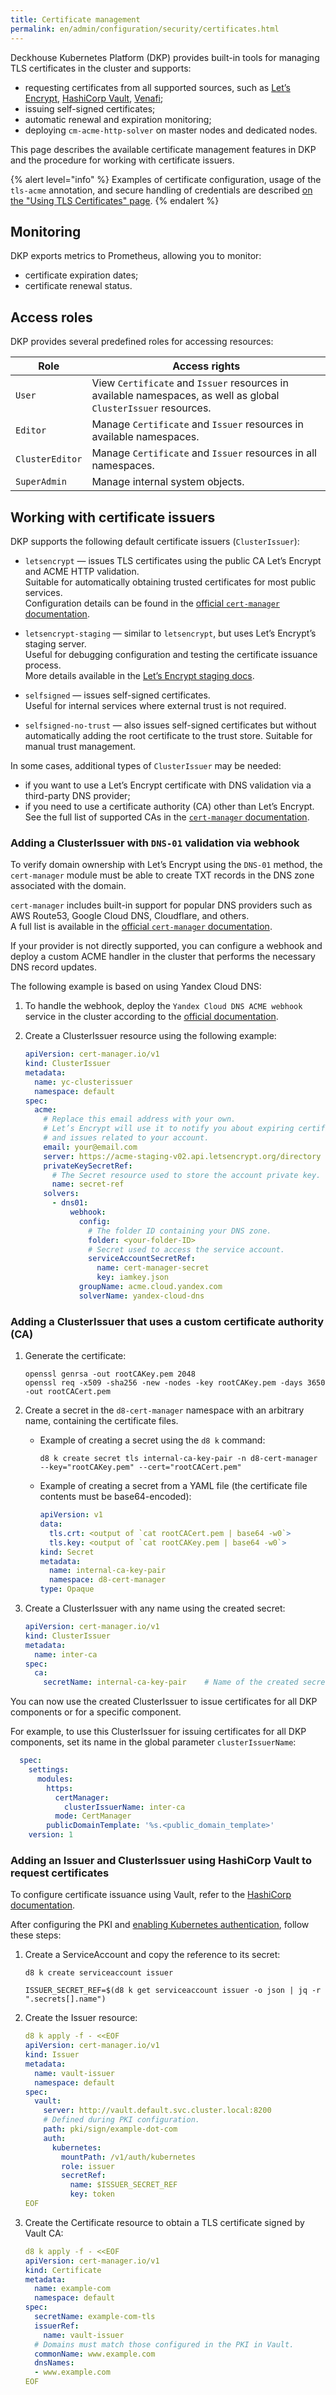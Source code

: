 ```yaml
---
title: Certificate management
permalink: en/admin/configuration/security/certificates.html
---
```


Deckhouse Kubernetes Platform (DKP) provides built-in tools for managing TLS certificates in the cluster and supports:

- requesting certificates from all supported sources, such as [Let’s Encrypt](https://letsencrypt.org/), [HashiCorp Vault](https://developer.hashicorp.com/vault), [Venafi](https://docs.venafi.com/);
- issuing self-signed certificates;
- automatic renewal and expiration monitoring;
- deploying `cm-acme-http-solver` on master nodes and dedicated nodes.

This page describes the available certificate management features in DKP and the procedure for working with certificate issuers.

{% alert level="info" %}
Examples of certificate configuration, usage of the `tls-acme` annotation, and secure handling of credentials are described [on the "Using TLS Certificates" page](../../../user/tls.html).
{% endalert %}

## Monitoring

DKP exports metrics to Prometheus, allowing you to monitor:

- certificate expiration dates;
- certificate renewal status.

## Access roles

DKP provides several predefined roles for accessing resources:

| Role           | Access rights |
|----------------|---------------|
| `User`         | View `Certificate` and `Issuer` resources in available namespaces, as well as global `ClusterIssuer` resources. |
| `Editor`       | Manage `Certificate` and `Issuer` resources in available namespaces. |
| `ClusterEditor`| Manage `Certificate` and `Issuer` resources in all namespaces. |
| `SuperAdmin`   | Manage internal system objects. |

## Working with certificate issuers

DKP supports the following default certificate issuers (`ClusterIssuer`):

- `letsencrypt` — issues TLS certificates using the public CA Let’s Encrypt and ACME HTTP validation.  
  Suitable for automatically obtaining trusted certificates for most public services.  
  Configuration details can be found in the [official `cert-manager` documentation](https://cert-manager.io/docs/configuration/acme/).

- `letsencrypt-staging` — similar to `letsencrypt`, but uses Let’s Encrypt’s staging server.  
  Useful for debugging configuration and testing the certificate issuance process.  
  More details available in the [Let’s Encrypt staging docs](https://letsencrypt.org/docs/staging-environment/).

- `selfsigned` — issues self-signed certificates.  
  Useful for internal services where external trust is not required.

- `selfsigned-no-trust` — also issues self-signed certificates but without automatically adding the root certificate to the trust store. Suitable for manual trust management.

In some cases, additional types of `ClusterIssuer` may be needed:

- if you want to use a Let’s Encrypt certificate with DNS validation via a third-party DNS provider;
- if you need to use a certificate authority (CA) other than Let’s Encrypt.  
  See the full list of supported CAs in the [`cert-manager` documentation](https://cert-manager.io/docs/configuration/issuers/).

### Adding a ClusterIssuer with `DNS-01` validation via webhook

To verify domain ownership with Let’s Encrypt using the `DNS-01` method, the `cert-manager` module must be able to create TXT records in the DNS zone associated with the domain.

`cert-manager` includes built-in support for popular DNS providers such as AWS Route53, Google Cloud DNS, Cloudflare, and others.  
A full list is available in the [official `cert-manager` documentation](https://cert-manager.io/docs/configuration/acme/dns01/).

If your provider is not directly supported, you can configure a webhook and deploy a custom ACME handler in the cluster that performs the necessary DNS record updates.

The following example is based on using Yandex Cloud DNS:

1. To handle the webhook, deploy the `Yandex Cloud DNS ACME webhook` service in the cluster according to the [official documentation](https://github.com/yandex-cloud/cert-manager-webhook-yandex).

1. Create a ClusterIssuer resource using the following example:

   ```yaml
   apiVersion: cert-manager.io/v1
   kind: ClusterIssuer
   metadata:
     name: yc-clusterissuer
     namespace: default
   spec:
     acme:
       # Replace this email address with your own.
       # Let’s Encrypt will use it to notify you about expiring certificates
       # and issues related to your account.
       email: your@email.com
       server: https://acme-staging-v02.api.letsencrypt.org/directory
       privateKeySecretRef:
         # The Secret resource used to store the account private key.
         name: secret-ref
       solvers:
         - dns01:
             webhook:
               config:
                 # The folder ID containing your DNS zone.
                 folder: <your-folder-ID>
                 # Secret used to access the service account.
                 serviceAccountSecretRef:
                   name: cert-manager-secret
                   key: iamkey.json
               groupName: acme.cloud.yandex.com
               solverName: yandex-cloud-dns
   ```

### Adding a ClusterIssuer that uses a custom certificate authority (CA)

1. Generate the certificate:

   ```shell
   openssl genrsa -out rootCAKey.pem 2048
   openssl req -x509 -sha256 -new -nodes -key rootCAKey.pem -days 3650 -out rootCACert.pem
   ```

1. Create a secret in the `d8-cert-manager` namespace with an arbitrary name, containing the certificate files.

   - Example of creating a secret using the `d8 k` command:

     ```shell
     d8 k create secret tls internal-ca-key-pair -n d8-cert-manager --key="rootCAKey.pem" --cert="rootCACert.pem"
     ```

   - Example of creating a secret from a YAML file (the certificate file contents must be base64-encoded):

     ```yaml
     apiVersion: v1
     data:
       tls.crt: <output of `cat rootCACert.pem | base64 -w0`>
       tls.key: <output of `cat rootCAKey.pem | base64 -w0`>
     kind: Secret
     metadata:
       name: internal-ca-key-pair
       namespace: d8-cert-manager
     type: Opaque
     ```

1. Create a ClusterIssuer with any name using the created secret:

   ```yaml
   apiVersion: cert-manager.io/v1
   kind: ClusterIssuer
   metadata:
     name: inter-ca
   spec:
     ca:
       secretName: internal-ca-key-pair    # Name of the created secret.
   ```

You can now use the created ClusterIssuer to issue certificates for all DKP components or for a specific component.

For example, to use this ClusterIssuer for issuing certificates for all DKP components, set its name in the global parameter `clusterIssuerName`:

```yaml
  spec:
    settings:
      modules:
        https:
          certManager:
            clusterIssuerName: inter-ca
          mode: CertManager
        publicDomainTemplate: '%s.<public_domain_template>'
    version: 1
```

### Adding an Issuer and ClusterIssuer using HashiCorp Vault to request certificates

To configure certificate issuance using Vault, refer to the [HashiCorp documentation](https://developer.hashicorp.com/vault/tutorials/archive/kubernetes-cert-manager?in=vault%2Fkubernetes).

After configuring the PKI and [enabling Kubernetes authentication](../access/authorization/), follow these steps:

1. Create a ServiceAccount and copy the reference to its secret:

   ```shell
   d8 k create serviceaccount issuer
     
   ISSUER_SECRET_REF=$(d8 k get serviceaccount issuer -o json | jq -r ".secrets[].name")
   ```

1. Create the Issuer resource:

   ```yaml
   d8 k apply -f - <<EOF
   apiVersion: cert-manager.io/v1
   kind: Issuer
   metadata:
     name: vault-issuer
     namespace: default
   spec:
     vault:
       server: http://vault.default.svc.cluster.local:8200
       # Defined during PKI configuration.
       path: pki/sign/example-dot-com 
       auth:
         kubernetes:
           mountPath: /v1/auth/kubernetes
           role: issuer
           secretRef:
             name: $ISSUER_SECRET_REF
             key: token
   EOF
   ```

1. Create the Certificate resource to obtain a TLS certificate signed by Vault CA:

   ```yaml
   d8 k apply -f - <<EOF
   apiVersion: cert-manager.io/v1
   kind: Certificate
   metadata:
     name: example-com
     namespace: default
   spec:
     secretName: example-com-tls
     issuerRef:
       name: vault-issuer
     # Domains must match those configured in the PKI in Vault.
     commonName: www.example.com 
     dnsNames:
     - www.example.com
   EOF
   ```
